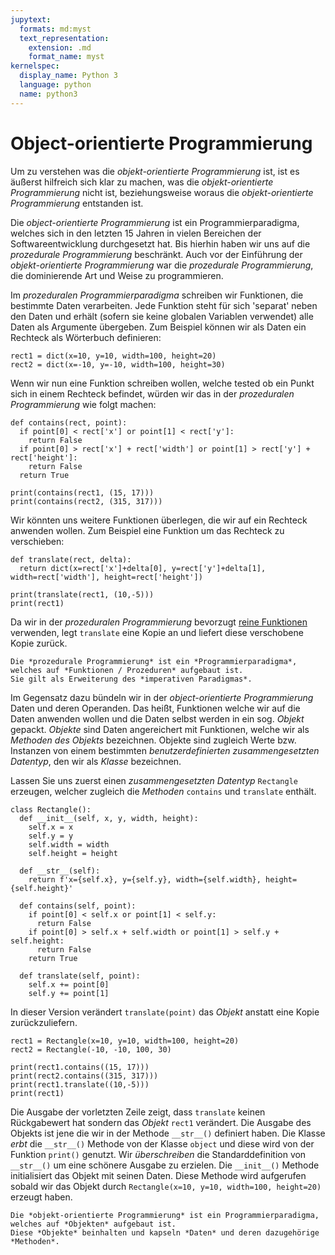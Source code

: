 ```yaml
---
jupytext:
  formats: md:myst
  text_representation:
    extension: .md
    format_name: myst
kernelspec:
  display_name: Python 3
  language: python
  name: python3
---
```


# Object-orientierte Programmierung

Um zu verstehen was die *objekt-orientierte Programmierung* ist, ist es äußerst hilfreich sich klar zu machen, was die *objekt-orientierte Programmierung* nicht ist, beziehungsweise woraus die *objekt-orientierte Programmierung* entstanden ist.

Die *object-orientierte Programmierung* ist ein Programmierparadigma, welches sich in den letzten 15 Jahren in vielen Bereichen der Softwareentwicklung durchgesetzt hat.
Bis hierhin haben wir uns auf die *prozedurale Programmierung* beschränkt.
Auch vor der Einführung der *objekt-orientierte Programmierung* war die *prozedurale Programmierung*, die dominierende Art und Weise zu programmieren.

Im *prozeduralen Programmierparadigma* schreiben wir Funktionen, die bestimmte Daten verarbeiten.
Jede Funktion steht für sich 'separat' neben den Daten und erhält (sofern sie keine globalen Variablen verwendet) alle Daten als Argumente übergeben.
Zum Beispiel können wir als Daten ein Rechteck als Wörterbuch definieren:

```{code-cell} python3
rect1 = dict(x=10, y=10, width=100, height=20)
rect2 = dict(x=-10, y=-10, width=100, height=30)
```

Wenn wir nun eine Funktion schreiben wollen, welche tested ob ein Punkt sich in einem Rechteck befindet, würden wir das in der *prozeduralen Programmierung* wie folgt machen:

```{code-cell} python3
def contains(rect, point):
  if point[0] < rect['x'] or point[1] < rect['y']:
    return False
  if point[0] > rect['x'] + rect['width'] or point[1] > rect['y'] + rect['height']:
    return False
  return True

print(contains(rect1, (15, 17)))
print(contains(rect2, (315, 317)))
```

Wir könnten uns weitere Funktionen überlegen, die wir auf ein Rechteck anwenden wollen.
Zum Beispiel eine Funktion um das Rechteck zu verschieben:

```{code-cell} python3
def translate(rect, delta):
  return dict(x=rect['x']+delta[0], y=rect['y']+delta[1], width=rect['width'], height=rect['height'])

print(translate(rect1, (10,-5)))
print(rect1)
```

Da wir in der *prozeduralen Programmierung* bevorzugt [reine Funktionen](sec-purity) verwenden, legt ``translate`` eine Kopie an und liefert diese verschobene Kopie zurück.

```{admonition} Prozedurale Programmierung
Die *prozedurale Programmierung* ist ein *Programmierparadigma*, welches auf *Funktionen / Prozeduren* aufgebaut ist.
Sie gilt als Erweiterung des *imperativen Paradigmas*.
```

Im Gegensatz dazu bündeln wir in der *object-orientierte Programmierung* Daten und deren Operanden.
Das heißt, Funktionen welche wir auf die Daten anwenden wollen und die Daten selbst werden in ein sog. *Objekt* gepackt.
*Objekte* sind Daten angereichert mit Funktionen, welche wir als *Methoden des Objekts* bezeichnen.
Objekte sind zugleich Werte bzw. Instanzen von einem bestimmten *benutzerdefinierten zusammengesetzten Datentyp*, den wir als *Klasse* bezeichnen.

Lassen Sie uns zuerst einen *zusammengesetzten Datentyp* ``Rectangle`` erzeugen, welcher zugleich die *Methoden* ``contains`` und ``translate`` enthält.

```{code-cell} python3
class Rectangle():
  def __init__(self, x, y, width, height):
    self.x = x
    self.y = y
    self.width = width
    self.height = height

  def __str__(self):
    return f'x={self.x}, y={self.y}, width={self.width}, height={self.height}'

  def contains(self, point):
    if point[0] < self.x or point[1] < self.y:
      return False
    if point[0] > self.x + self.width or point[1] > self.y + self.height:
      return False
    return True

  def translate(self, point):
    self.x += point[0]
    self.y += point[1]
```

In dieser Version verändert ``translate(point)`` das *Objekt* anstatt eine Kopie zurückzuliefern.

```{code-cell} python3
rect1 = Rectangle(x=10, y=10, width=100, height=20)
rect2 = Rectangle(-10, -10, 100, 30)

print(rect1.contains((15, 17)))
print(rect2.contains((315, 317)))
print(rect1.translate((10,-5)))
print(rect1)
```

Die Ausgabe der vorletzten Zeile zeigt, dass ``translate`` keinen Rückgabewert hat sondern das *Objekt* ``rect1`` verändert.
Die Ausgabe des Objekts ist jene die wir in der Methode ``__str__()`` definiert haben.
Die Klasse *erbt* die ``__str__()`` Methode von der Klasse ``object`` und diese wird von der Funktion ``print()`` genutzt.
Wir *überschreiben* die Standarddefinition von ``__str__()`` um eine schönere Ausgabe zu erzielen.
Die ``__init__()`` Methode initialisiert das Objekt mit seinen Daten.
Diese Methode wird aufgerufen sobald wir das Objekt durch ``Rectangle(x=10, y=10, width=100, height=20)`` erzeugt haben.

```{admonition} Objekt-orientierte Programmierung (OOP)
Die *objekt-orientierte Programmierung* ist ein Programmierparadigma, welches auf *Objekten* aufgebaut ist.
Diese *Objekte* beinhalten und kapseln *Daten* und deren dazugehörige *Methoden*.
```